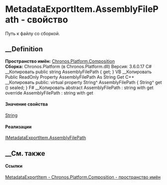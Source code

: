# MetadataExportItem<TMetadata>.AssemblyFilePath - свойство
Путь к файлу со сборкой.
##  __Definition
 **Пространство имён:**
[Chronos.Platform.Composition](N_Chronos_Platform_Composition.htm)  
 **Сборка:** Chronos.Platform (в Chronos.Platform.dll) Версия: 3.6.0.17
C# __Копировать
     public string AssemblyFilePath { get; }
VB __Копировать
     Public ReadOnly Property AssemblyFilePath As String
    	Get
C++ __Копировать
     public:
    virtual property String^ AssemblyFilePath {
    	String^ get () sealed;
    }
F# __Копировать
     abstract AssemblyFilePath : string with get
    override AssemblyFilePath : string with get
#### Значение свойства
[String](https://learn.microsoft.com/dotnet/api/system.string)
#### Реализации
[IMetadataExportItem<TMetadata>.AssemblyFilePath](P_Chronos_Platform_Composition_IMetadataExportItem_1_AssemblyFilePath.htm)  
##  __См. также
#### Ссылки
[MetadataExportItem<TMetadata> \-
](T_Chronos_Platform_Composition_MetadataExportItem_1.htm)
[Chronos.Platform.Composition - пространство
имён](N_Chronos_Platform_Composition.htm)
